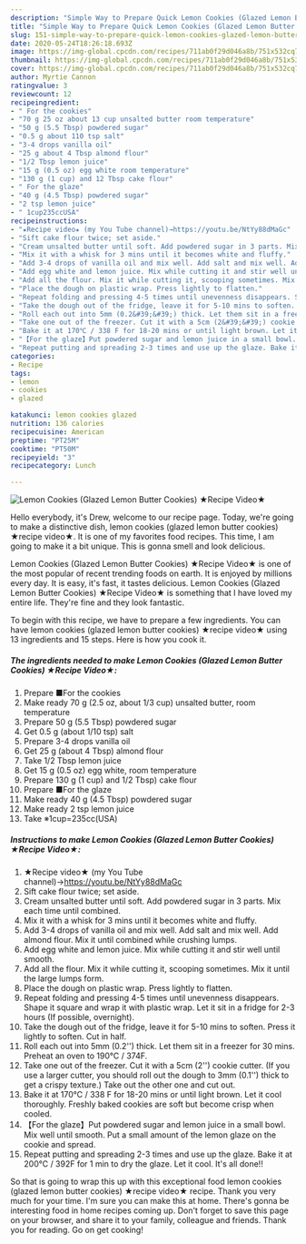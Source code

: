 ```yaml
---
description: "Simple Way to Prepare Quick Lemon Cookies (Glazed Lemon Butter Cookies) ★Recipe Video★"
title: "Simple Way to Prepare Quick Lemon Cookies (Glazed Lemon Butter Cookies) ★Recipe Video★"
slug: 151-simple-way-to-prepare-quick-lemon-cookies-glazed-lemon-butter-cookies-recipe-video
date: 2020-05-24T18:26:18.693Z
image: https://img-global.cpcdn.com/recipes/711ab0f29d046a8b/751x532cq70/lemon-cookies-glazed-lemon-butter-cookies-★recipe-video★-recipe-main-photo.jpg
thumbnail: https://img-global.cpcdn.com/recipes/711ab0f29d046a8b/751x532cq70/lemon-cookies-glazed-lemon-butter-cookies-★recipe-video★-recipe-main-photo.jpg
cover: https://img-global.cpcdn.com/recipes/711ab0f29d046a8b/751x532cq70/lemon-cookies-glazed-lemon-butter-cookies-★recipe-video★-recipe-main-photo.jpg
author: Myrtie Cannon
ratingvalue: 3
reviewcount: 12
recipeingredient:
- " For the cookies"
- "70 g 25 oz about 13 cup unsalted butter room temperature"
- "50 g (5.5 Tbsp) powdered sugar"
- "0.5 g about 110 tsp salt"
- "3-4 drops vanilla oil"
- "25 g about 4 Tbsp almond flour"
- "1/2 Tbsp lemon juice"
- "15 g (0.5 oz) egg white room temperature"
- "130 g (1 cup) and 12 Tbsp cake flour"
- " For the glaze"
- "40 g (4.5 Tbsp) powdered sugar"
- "2 tsp lemon juice"
- " 1cup235ccUSA"
recipeinstructions:
- "★Recipe video★ (my You Tube channel)→https://youtu.be/NtYy88dMaGc"
- "Sift cake flour twice; set aside."
- "Cream unsalted butter until soft. Add powdered sugar in 3 parts. Mix each time until combined."
- "Mix it with a whisk for 3 mins until it becomes white and fluffy."
- "Add 3-4 drops of vanilla oil and mix well. Add salt and mix well. Add almond flour. Mix it until combined while crushing lumps."
- "Add egg white and lemon juice. Mix while cutting it and stir well until smooth."
- "Add all the flour. Mix it while cutting it, scooping sometimes. Mix it until the large lumps form."
- "Place the dough on plastic wrap. Press lightly to flatten."
- "Repeat folding and pressing 4-5 times until unevenness disappears. Shape it square and wrap it with plastic wrap. Let it sit in a fridge for 2-3 hours (If possible, overnight)."
- "Take the dough out of the fridge, leave it for 5-10 mins to soften. Press it lightly to soften. Cut in half."
- "Roll each out into 5mm (0.2&#39;&#39;) thick. Let them sit in a freezer for 30 mins. Preheat an oven to 190℃ / 374F."
- "Take one out of the freezer. Cut it with a 5cm (2&#39;&#39;) cookie cutter. (If you use a larger cutter, you should roll out the dough to 3mm (0.1&#39;&#39;) thick to get a crispy texture.) Take out the other one and cut out."
- "Bake it at 170℃ / 338 F for 18-20 mins or until light brown. Let it cool thoroughly. Freshly baked cookies are soft but become crisp when cooled."
- "【For the glaze】Put powdered sugar and lemon juice in a small bowl. Mix well until smooth. Put a small amount of the lemon glaze on the cookie and spread."
- "Repeat putting and spreading 2-3 times and use up the glaze. Bake it at 200℃ / 392F for 1 min to dry the glaze. Let it cool. It&#39;s all done!!"
categories:
- Recipe
tags:
- lemon
- cookies
- glazed

katakunci: lemon cookies glazed 
nutrition: 136 calories
recipecuisine: American
preptime: "PT25M"
cooktime: "PT50M"
recipeyield: "3"
recipecategory: Lunch

---
```



![Lemon Cookies (Glazed Lemon Butter Cookies) ★Recipe Video★](https://img-global.cpcdn.com/recipes/711ab0f29d046a8b/751x532cq70/lemon-cookies-glazed-lemon-butter-cookies-★recipe-video★-recipe-main-photo.jpg)

Hello everybody, it's Drew, welcome to our recipe page. Today, we're going to make a distinctive dish, lemon cookies (glazed lemon butter cookies) ★recipe video★. It is one of my favorites food recipes. This time, I am going to make it a bit unique. This is gonna smell and look delicious.

Lemon Cookies (Glazed Lemon Butter Cookies) ★Recipe Video★ is one of the most popular of recent trending foods on earth. It is enjoyed by millions every day. It is easy, it's fast, it tastes delicious. Lemon Cookies (Glazed Lemon Butter Cookies) ★Recipe Video★ is something that I have loved my entire life. They're fine and they look fantastic.




To begin with this recipe, we have to prepare a few ingredients. You can have lemon cookies (glazed lemon butter cookies) ★recipe video★ using 13 ingredients and 15 steps. Here is how you cook it.

<!--inarticleads1-->

##### The ingredients needed to make Lemon Cookies (Glazed Lemon Butter Cookies) ★Recipe Video★:

1. Prepare  ■For the cookies
1. Make ready 70 g (2.5 oz, about 1/3 cup) unsalted butter, room temperature
1. Prepare 50 g (5.5 Tbsp) powdered sugar
1. Get 0.5 g (about 1/10 tsp) salt
1. Prepare 3-4 drops vanilla oil
1. Get 25 g (about 4 Tbsp) almond flour
1. Take 1/2 Tbsp lemon juice
1. Get 15 g (0.5 oz) egg white, room temperature
1. Prepare 130 g (1 cup) and 1/2 Tbsp) cake flour
1. Prepare  ■For the glaze
1. Make ready 40 g (4.5 Tbsp) powdered sugar
1. Make ready 2 tsp lemon juice
1. Take  ※1cup=235cc(USA)




<!--inarticleads2-->

##### Instructions to make Lemon Cookies (Glazed Lemon Butter Cookies) ★Recipe Video★:

1. ★Recipe video★ (my You Tube channel)→https://youtu.be/NtYy88dMaGc
1. Sift cake flour twice; set aside.
1. Cream unsalted butter until soft. Add powdered sugar in 3 parts. Mix each time until combined.
1. Mix it with a whisk for 3 mins until it becomes white and fluffy.
1. Add 3-4 drops of vanilla oil and mix well. Add salt and mix well. Add almond flour. Mix it until combined while crushing lumps.
1. Add egg white and lemon juice. Mix while cutting it and stir well until smooth.
1. Add all the flour. Mix it while cutting it, scooping sometimes. Mix it until the large lumps form.
1. Place the dough on plastic wrap. Press lightly to flatten.
1. Repeat folding and pressing 4-5 times until unevenness disappears. Shape it square and wrap it with plastic wrap. Let it sit in a fridge for 2-3 hours (If possible, overnight).
1. Take the dough out of the fridge, leave it for 5-10 mins to soften. Press it lightly to soften. Cut in half.
1. Roll each out into 5mm (0.2&#39;&#39;) thick. Let them sit in a freezer for 30 mins. Preheat an oven to 190℃ / 374F.
1. Take one out of the freezer. Cut it with a 5cm (2&#39;&#39;) cookie cutter. (If you use a larger cutter, you should roll out the dough to 3mm (0.1&#39;&#39;) thick to get a crispy texture.) Take out the other one and cut out.
1. Bake it at 170℃ / 338 F for 18-20 mins or until light brown. Let it cool thoroughly. Freshly baked cookies are soft but become crisp when cooled.
1. 【For the glaze】Put powdered sugar and lemon juice in a small bowl. Mix well until smooth. Put a small amount of the lemon glaze on the cookie and spread.
1. Repeat putting and spreading 2-3 times and use up the glaze. Bake it at 200℃ / 392F for 1 min to dry the glaze. Let it cool. It&#39;s all done!!




So that is going to wrap this up with this exceptional food lemon cookies (glazed lemon butter cookies) ★recipe video★ recipe. Thank you very much for your time. I'm sure you can make this at home. There's gonna be interesting food in home recipes coming up. Don't forget to save this page on your browser, and share it to your family, colleague and friends. Thank you for reading. Go on get cooking!
